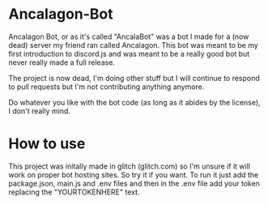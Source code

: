 # Ancalagon-Bot
Ancalagon Bot, or as it's called "AncalaBot" was a bot I made for a (now dead) server my friend ran called Ancalagon. This bot was meant to be my first introduction to discord.js and was meant to be a really good bot but never really made a full release.

The project is now dead, I'm doing other stuff but I will continue to respond to pull requests but I'm not contributing anything anymore.

Do whatever you like with the bot code (as long as it abides by the license), I don't really mind.

# How to use
This project was initally made in glitch (glitch.com) so I'm unsure if it will work on proper bot hosting sites. So try it if you want.
To run it just add the package.json, main.js and .env files and then in the .env file add your token replacing the "YOURTOKENHERE" text.
